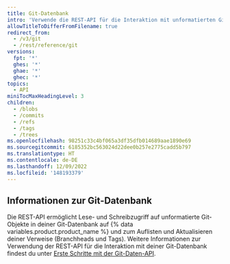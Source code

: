 ```yaml
---
title: Git-Datenbank
intro: 'Verwende die REST-API für die Interaktion mit unformatierten Git-Objekten in deiner Git-Datenbank auf {% data variables.product.product_name %} und zum Auflisten und Aktualisieren von Git-Verweisen (Branchheads und Tags).'
allowTitleToDifferFromFilename: true
redirect_from:
  - /v3/git
  - /rest/reference/git
versions:
  fpt: '*'
  ghes: '*'
  ghae: '*'
  ghec: '*'
topics:
  - API
miniTocMaxHeadingLevel: 3
children:
  - /blobs
  - /commits
  - /refs
  - /tags
  - /trees
ms.openlocfilehash: 98251c33c4bf065a3df35dfb014689aae1890e69
ms.sourcegitcommit: 6185352bc563024d22dee0b257e2775cadd5b797
ms.translationtype: HT
ms.contentlocale: de-DE
ms.lasthandoff: 12/09/2022
ms.locfileid: '148193379'
---
```

## Informationen zur Git-Datenbank

Die REST-API ermöglicht Lese- und Schreibzugriff auf unformatierte Git-Objekte in deiner Git-Datenbank auf {% data variables.product.product_name %} und zum Auflisten und Aktualisieren deiner Verweise (Branchheads und Tags). Weitere Informationen zur Verwendung der REST-API für die Interaktion mit deiner Git-Datenbank findest du unter [Erste Schritte mit der Git-Daten-API](/rest/guides/getting-started-with-the-git-database-api).
